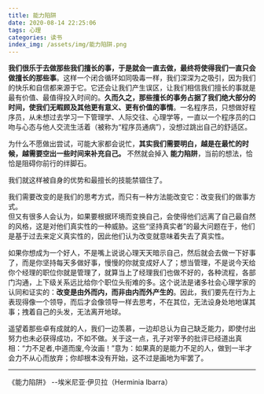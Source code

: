 ```yaml
---
title: 能力陷阱
date: 2020-08-14 22:25:06
tags: 心理
categories: 读书
index_img: /assets/img/能力陷阱.png
---
```


**我们很乐于去做那些我们擅长的事，于是就会一直去做，最终将使得我们一直只会做擅长的那些事**。这样一个闭合循环如同吸毒一样，我们深深为之吸引，因为我们的快乐和自信都来源于它。它还会让我们产生误区，让我们相信我们擅长的事就是最有价值、最值得投入时间的。**久而久之，那些擅长的事务占据了我们绝大部分的时间，使我们无暇顾及其他更有意义、更有价值的事情**。一名程序员，只想做好程序员，从未想过去学习一下管理学、人际交往、心理学等，一直以一个程序员的口吻与心态与他人交流生活着（被称为“程序员通病”），没想过跳出自己的舒适区。

为什么不愿做出尝试，可能大家都会说忙，**其实我们需要明白，越是在最忙的时候，越需要空出一些时间来补充自己。** 不然就会掉入 **能力陷阱**，当前的想法，恰恰是阻碍你前行的绊脚石。

我们就这样被自身的优势和最擅长的技能禁锢住了。

我们需要改变的是我们的思考方式，而只有一种方法能改变它：改变我们的做事方式。  
但又有很多人会认为，如果要根据环境而变换自己，会使得他们远离了自己最自然的风格，这是对他们真实性的一种威胁。这些“坚持真实者”的最大问题在于，他们是基于过去来定义真实性的，因此他们认为改变就意味着失去了真实性。

如果你想成为一个好人，不是嘴上说说心理天天暗示自己，然后就会去做一下好事了，而是你坚持每天多做好事，慢慢的你就变成好人了；想当管理，不是说今天给你个经理的职位你就是管理了，就算当上了经理我们也做不好的，各种流程，各部门沟通，上下级关系远比给你个职位头衔难的多。这个说法是诸多社会心理学家的认同和证实的：**改变是由外而内，而非由内而外产生的**。因此，我们要先在行为上表现得像一个领导，而后才会像领导一样去思考，不在其位，无法设身处地地谋其事；拽着自己的头发，无法离开地球。


遥望着那些卓有成就的人，我们一边羡慕，一边却总认为自己缺乏能力，即使付出努力也未必获得成功，不如不做。关于这一点，孔子对宰予的批评已经道出真相：“力不足者,中道而废,今汝画！”意为：如果真的是能力不足的人，做到一半才会力不从心而放弃；你却根本没有开始，这不过是画地为牢罢了。






---------------
《能力陷阱》 --埃米尼亚·伊贝拉（Herminia Ibarra）
